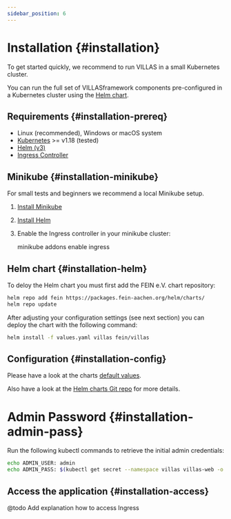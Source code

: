 ```yaml
---
sidebar_position: 6
---
```


# Installation {#installation}

To get started quickly, we recommend to run VILLAS in a small Kubernetes cluster.

You can run the full set of VILLASframework components pre-configured in a Kubernetes cluster using the [Helm chart](https://git.rwth-aachen.de/acs/public/catalogue/-/blob/master/charts/villas/).

## Requirements {#installation-prereq}

- Linux (recommended), Windows or macOS system
- [Kubernetes](https://kubernetes.io) >= v1.18 (tested)
- [Helm (v3)](https://helm.sh/)
- [Ingress Controller](https://kubernetes.github.io/ingress-nginx/deploy/)

## Minikube {#installation-minikube}

For small tests and beginners we recommend a local Minikube setup.

1. [Install Minikube](https://minikube.sigs.k8s.io/docs/start/)
2. [Install Helm](https://helm.sh/docs/intro/quickstart/)
3. Enable the Ingress controller in your minikube cluster:

	minikube addons enable ingress

## Helm chart {#installation-helm}

To deloy the Helm chart you must first add the FEIN e.V. chart repository:

```bash
helm repo add fein https://packages.fein-aachen.org/helm/charts/
helm repo update
```

After adjusting your configuration settings (see next section) you can deploy the chart with the following command:

```bash
helm install -f values.yaml villas fein/villas
```

## Configuration {#installation-config}

Please have a look at the charts [default values](https://git.rwth-aachen.de/acs/public/catalogue/-/blob/master/charts/villas/values.yaml).

Also have a look at the [Helm charts Git repo](https://git.rwth-aachen.de/acs/public/catalogue) for more details.

# Admin Password {#installation-admin-pass}

Run the following kubectl commands to retrieve the initial admin credentials:

```bash
echo ADMIN_USER: admin
echo ADMIN_PASS: $(kubectl get secret --namespace villas villas-web -o jsonpath="{.data.password}" | base64 --decode)
```

## Access the application {#installation-access}

@todo Add explanation how to access Ingress
